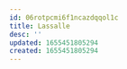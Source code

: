 ```yaml
---
id: 06rotpcmi6f1ncazdqqol1c
title: Lassalle
desc: ''
updated: 1655451805294
created: 1655451805294
---
```


